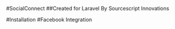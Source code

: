 #SocialConnect
##Created for Laravel By Sourcescript Innovations

#Installation
#Facebook Integration